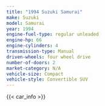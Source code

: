 ```yaml
---
title: "1994 Suzuki Samurai"
make: Suzuki
model: Samurai
year: 1994
engine-fuel-type: regular unleaded
engine-hp: 66
engine-cylinders: 4
transmission-type: Manual
driven-wheels: four wheel drive
number-of-doors: 2
market-category: N/A
vehicle-size: Compact
vehicle-style: Convertible SUV
---
```


{{< car_info >}}
